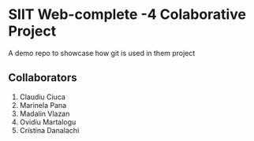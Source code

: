 # SIIT Web-complete -4 Colaborative Project

A demo repo to showcase how git is used in them project

## Collaborators
1. Claudiu Ciuca
2. Marinela Pana
3. Madalin Vlazan
4. Ovidiu Martalogu
5. Cristina Danalachi